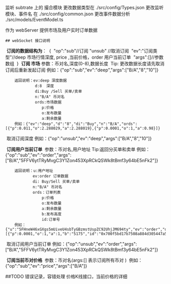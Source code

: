 监听 subtrate 上的 撮合模块
    更改数据类型在 ./src/config/Types.json
    更改监听模块、事件名 在 ./src/config/common.json
    更改事件数据分析  ./src/models/EventModel.ts

作为 webServer 提供市场及用户实时订单数据



    ## webSocket 接口说明
​    **订阅的数据结构为**：
​    {
​        "op":"sub"//订阅 "unsub" //取消订阅
​        "ev":"订阅类型"//deep 市场行情深度, price ,当前价格，order 用户当前订单
​        "args":[]//参数数组 
​    }
​    **订阅 市场**
​        参数：币对名,深度(0-8),数据长度
​        Tip: 更改数据长度请先取消订阅后重新发起订阅
​        例如：{"op":"sub","ev":"deep","args":["B/A","8","10"]}

        返回说明：ev:deep 深度数据
                 d:8  深度
                 di:Buy /Sell 买单/卖单
                 n:"B/A" 币对名
                 ords:市场数据
                    p:价格
                    o:发布数量
                    a:剩余数量
        例如：{"ev":"deep","d":"8","di":"Buy","n":"B/A","ords":[{"p":0.011,"o":2.288029,"a":2.288019},{"p":0.0001,"o":1,"a":0.98}]}

​    取消订阅深度
​    例如：{"op":"unsub","ev":"deep","args":["B/A","8","10"]}

​    **订阅用户当前订单**
​        参数：币对名,用户地址
​        Tip:返回分买单和卖单
​        例如：{"op":"sub","ev":"order","args":["B/A","5FFV6ytTRyMvgC3Y1Zon453XpRCkQSWk8tBmf3y64bE5nFk2"]}

        返回说明：u:用户地址
                ev:order 订单数据
                di: Buy/Sell 买单/卖单
                n:"B/A" 币对名
                ords：订单列表
                    p:价格
                    o:发布数量
                    a:剩余数量
                    b:发布高度
                    id:订单号
        例如：{"u":"5FHneW46xGXgs5mUiveU4sbTyGBzmstUspZC92UhjJM694ty","ev":"order","di":"Buy","n":"B/A","ords":[{"p":0.0001,"o":1,"a":1,"b":"5175","id":"0x700f5bd17b7508a884d305447a5bd4559e31657404cec9f54dd48ec855a00c94"}]}

​    取消订阅用户当前订单
​        例如：{"op":"unsub","ev":"order","args":["B/A","5FFV6ytTRyMvgC3Y1Zon453XpRCkQSWk8tBmf3y64bE5nFk2"]}

​    **订阅当前币对价格**
​        参数：币对名(args:[] 表示订阅所有币对 )
​        例如：{"op":"sub","ev":"price","args":["B/A"]}



##TODO
错误记录，容错处理
价格K线接口，当前价格的详细